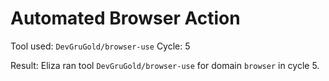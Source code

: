 # Automated Browser Action

Tool used: `DevGruGold/browser-use`
Cycle: 5

Result:
Eliza ran tool `DevGruGold/browser-use` for domain `browser` in cycle 5.
